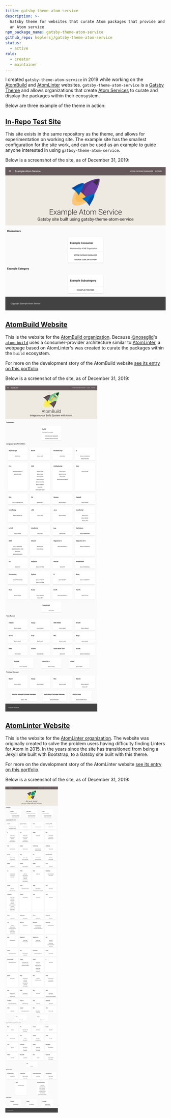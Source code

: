 ```yaml
---
title: gatsby-theme-atom-service
description: >-
  Gatsby theme for websites that curate Atom packages that provide and consume
  an Atom service
npm_package_name: gatsby-theme-atom-service
github_repo: keplersj/gatsby-theme-atom-service
status:
  - active
role:
  - creator
  - maintainer
---
```


I created `gatsby-theme-atom-service` in 2019 while working on the [AtomBuild](/portfolio/atombuild-website) and [AtomLinter](/portfolio/atomlinter-website) websites. `gatsby-theme-atom-service` is a [Gatsby Theme](https://www.gatsbyjs.org/docs/themes/) and allows organizations that create [Atom Services](https://flight-manual.atom.io/behind-atom/sections/interacting-with-other-packages-via-services/) to curate and display the packages within their ecosystem.

Below are three example of the theme in action:

## [In-Repo Test Site](https://github.com/keplersj/gatsby-theme-atom-service/tree/master/example)

This site exists in the same repository as the theme, and allows for experimentation on working site. The example site has the smallest configuration for the site work, and can be used as an example to guide anyone interested in using `gatbsy-theme-atom-service`.

Below is a screenshot of the site, as of December 31, 2019:

![Screenshot of the example site from gatsby-theme-atom-service repo (As of 12/31/2019)](../assets/screenshot-localhost_8000-2019.12.31-15_31_43.png)

## [AtomBuild Website](https://atombuild.github.io/)

This is the website for the [AtomBuild organization](https://github.com/AtomBuild). Because [@noseglid](https://github.com/noseglid)'s [`atom-build`](https://github.com/noseglid/atom-build) uses a consumer-provider architecture similar to [AtomLinter](https://atomlinter.github.io), a webpage based on AtomLinter's was created to curate the packages within the `build` ecosystem.

For more on the development story of the AtomBuild website [see its entry on this portfolio](/portfolio/atombuild-website).

Below is a screenshot of the site, as of December 31, 2019:

![Screenshot of atombuild.github.io (As of 12/31/2019)](../assets/screenshot-atombuild.github.io-2019.12.31-15_33_36.png)

## [AtomLinter Website](https://atombuild.github.io/)

This is the website for the [AtomLinter organization](https://github.com/AtomLinter). The website was originally created to solve the problem users having difficulty finding Linters for Atom in 2015. In the years since the site has transitioned from being a Jekyll site built with Bootstrap, to a Gatsby site built with this theme.

For more on the development story of the AtomLinter website [see its entry on this portfolio](/portfolio/atomlinter-website).

Below is a screenshot of the site, as of December 31, 2019:

![Screenshot of atomlinter.github.io (As of 12/31/2019)](../assets/screenshot-atomlinter.github.io-2019.12.31-15_34_49.png)
